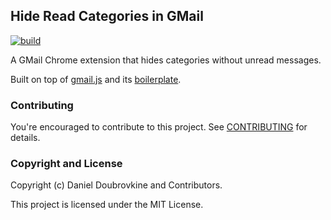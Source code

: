 ## Hide Read Categories in GMail

[![build](https://github.com/dblock/hide-read-categories/actions/workflows/build.yaml/badge.svg)](https://github.com/dblock/hide-read-categories/actions/workflows/build.yaml)

A GMail Chrome extension that hides categories without unread messages.

Built on top of [gmail.js](https://github.com/KartikTalwar/gmail.js) and its [boilerplate](https://github.com/josteink/gmailjs-node-boilerplate).

### Contributing

You're encouraged to contribute to this project. See [CONTRIBUTING](CONTRIBUTING.md) for details.

### Copyright and License

Copyright (c) Daniel Doubrovkine and Contributors.

This project is licensed under the MIT License.
